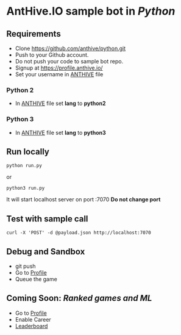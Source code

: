 # AntHive.IO sample bot in *Python*

## Requirements
- Clone https://github.com/anthive/python.git
- Push to your Github account.
- Do not push your code to sample bot repo.
- Signup at https://profile.anthive.io/
- Set your username in [ANTHIVE](ANTHIVE) file

### Python 2
- In [ANTHIVE](ANTHIVE) file set **lang** to **python2**

### Python 3
- In [ANTHIVE](ANTHIVE) file set **lang** to **python3**

## Run locally 
```
python run.py
```
or
```
python3 run.py
```

It will start localhost server on port :7070 **Do not change port**


## Test with sample call
```
curl -X 'POST' -d @payload.json http://localhost:7070
```

## Debug and Sandbox
- git push
- Go to [Profile](https://profile.anthive.io/)
- Queue the game

## Coming Soon: *Ranked games and ML*
- Go to [Profile](https://profile.anthive.io/)
- Enable Career
- [Leaderboard](https://anthive.io/liaderboard)

